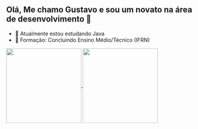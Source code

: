 ## Olá, Me chamo Gustavo e sou um novato na área de desenvolvimento 👋

- 🌱 Atualmente estou estudando Java
- 📖 Formação: Concluindo Ensino Médio/Técnico (IFRN)


<a href="https://github.com/Guga-alm/github-readme-stats">
  <img height=200 align="center" src="https://github-readme-stats.vercel.app/api?username=Guga-alm" />
</a>
<a href="https://github.com/Guga-alm/convoychat">
  <img height=200 align="center" src="https://github-readme-stats.vercel.app/api/top-langs?username=Guga-alm&layout=compact&langs_count=8&card_width=320" />
</a>
